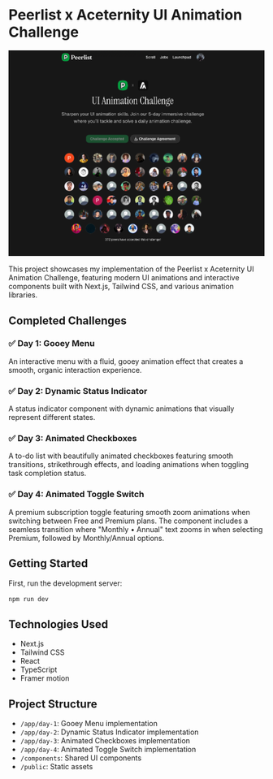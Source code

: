 # Peerlist x Aceternity UI Animation Challenge

![Peerlist x Aceternity UI Challenge](/public/peerlist-challenge.png)

This project showcases my implementation of the Peerlist x Aceternity UI Animation Challenge, featuring modern UI animations and interactive components built with Next.js, Tailwind CSS, and various animation libraries.

## Completed Challenges

### ✅ Day 1: Gooey Menu
An interactive menu with a fluid, gooey animation effect that creates a smooth, organic interaction experience.

### ✅ Day 2: Dynamic Status Indicator
A status indicator component with dynamic animations that visually represent different states.

### ✅ Day 3: Animated Checkboxes
A to-do list with beautifully animated checkboxes featuring smooth transitions, strikethrough effects, and loading animations when toggling task completion status.

### ✅ Day 4: Animated Toggle Switch
A premium subscription toggle featuring smooth zoom animations when switching between Free and Premium plans. The component includes a seamless transition where "Monthly • Annual" text zooms in when selecting Premium, followed by Monthly/Annual options.

## Getting Started

First, run the development server:

```bash
npm run dev
```

## Technologies Used

- Next.js
- Tailwind CSS
- React
- TypeScript
- Framer motion

## Project Structure

- `/app/day-1`: Gooey Menu implementation
- `/app/day-2`: Dynamic Status Indicator implementation
- `/app/day-3`: Animated Checkboxes implementation
- `/app/day-4`: Animated Toggle Switch implementation
- `/components`: Shared UI components
- `/public`: Static assets



